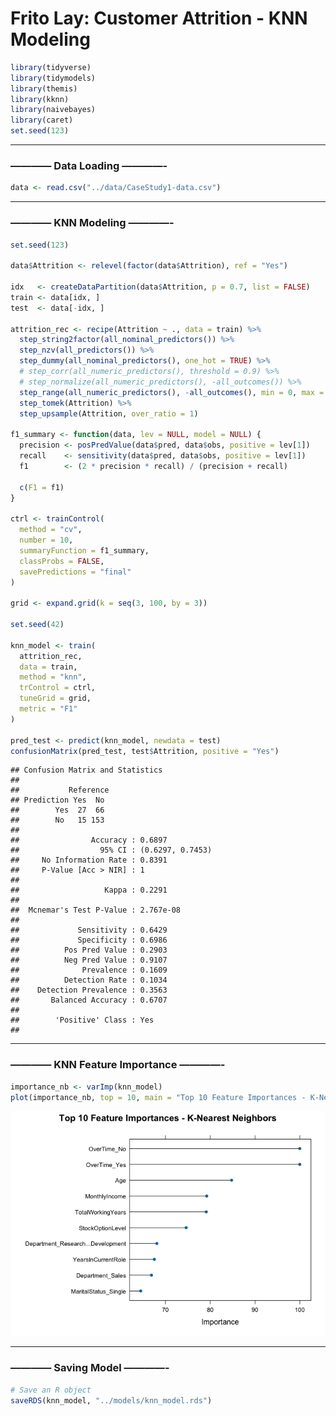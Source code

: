 Frito Lay: Customer Attrition - KNN Modeling
================

``` r
library(tidyverse)
library(tidymodels)  
library(themis)
library(kknn)
library(naivebayes) 
library(caret)
set.seed(123)
```

------------------------------------------------------------------------

### ———— Data Loading ————-

``` r
data <- read.csv("../data/CaseStudy1-data.csv")
```

------------------------------------------------------------------------

### ———— KNN Modeling ————-

``` r
set.seed(123)

data$Attrition <- relevel(factor(data$Attrition), ref = "Yes")

idx   <- createDataPartition(data$Attrition, p = 0.7, list = FALSE)
train <- data[idx, ]
test  <- data[-idx, ]

attrition_rec <- recipe(Attrition ~ ., data = train) %>%
  step_string2factor(all_nominal_predictors()) %>%
  step_nzv(all_predictors()) %>%
  step_dummy(all_nominal_predictors(), one_hot = TRUE) %>%
  # step_corr(all_numeric_predictors(), threshold = 0.9) %>%
  # step_normalize(all_numeric_predictors(), -all_outcomes()) %>%
  step_range(all_numeric_predictors(), -all_outcomes(), min = 0, max = 1) %>% 
  step_tomek(Attrition) %>%
  step_upsample(Attrition, over_ratio = 1)

f1_summary <- function(data, lev = NULL, model = NULL) {
  precision <- posPredValue(data$pred, data$obs, positive = lev[1])
  recall    <- sensitivity(data$pred, data$obs, positive = lev[1])
  f1        <- (2 * precision * recall) / (precision + recall)

  c(F1 = f1)
}

ctrl <- trainControl(
  method = "cv",
  number = 10,
  summaryFunction = f1_summary,
  classProbs = FALSE,
  savePredictions = "final"
)

grid <- expand.grid(k = seq(3, 100, by = 3))

set.seed(42)

knn_model <- train(
  attrition_rec,
  data = train,
  method = "knn",
  trControl = ctrl,
  tuneGrid = grid,
  metric = "F1"
)

pred_test <- predict(knn_model, newdata = test)
confusionMatrix(pred_test, test$Attrition, positive = "Yes")
```

    ## Confusion Matrix and Statistics
    ## 
    ##           Reference
    ## Prediction Yes  No
    ##        Yes  27  66
    ##        No   15 153
    ##                                           
    ##                Accuracy : 0.6897          
    ##                  95% CI : (0.6297, 0.7453)
    ##     No Information Rate : 0.8391          
    ##     P-Value [Acc > NIR] : 1               
    ##                                           
    ##                   Kappa : 0.2291          
    ##                                           
    ##  Mcnemar's Test P-Value : 2.767e-08       
    ##                                           
    ##             Sensitivity : 0.6429          
    ##             Specificity : 0.6986          
    ##          Pos Pred Value : 0.2903          
    ##          Neg Pred Value : 0.9107          
    ##              Prevalence : 0.1609          
    ##          Detection Rate : 0.1034          
    ##    Detection Prevalence : 0.3563          
    ##       Balanced Accuracy : 0.6707          
    ##                                           
    ##        'Positive' Class : Yes             
    ## 

------------------------------------------------------------------------

### ———— KNN Feature Importance ————-

``` r
importance_nb <- varImp(knn_model)
plot(importance_nb, top = 10, main = "Top 10 Feature Importances - K-Nearest Neighbors")
```

![](knn_modeling_files/figure-gfm/unnamed-chunk-4-1.png)<!-- -->

------------------------------------------------------------------------

### ———— Saving Model ————-

``` r
# Save an R object
saveRDS(knn_model, "../models/knn_model.rds")
```
